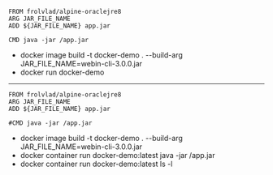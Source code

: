 

    FROM frolvlad/alpine-oraclejre8
    ARG JAR_FILE_NAME
    ADD ${JAR_FILE_NAME} app.jar
    
    CMD java -jar /app.jar

- docker image build -t docker-demo . --build-arg JAR_FILE_NAME=webin-cli-3.0.0.jar
- docker run docker-demo


------------------------------


    FROM frolvlad/alpine-oraclejre8
    ARG JAR_FILE_NAME
    ADD ${JAR_FILE_NAME} app.jar
    
    #CMD java -jar /app.jar


- docker image build -t docker-demo . --build-arg JAR_FILE_NAME=webin-cli-3.0.0.jar
- docker container run docker-demo:latest java -jar /app.jar
- docker container run docker-demo:latest ls -l
